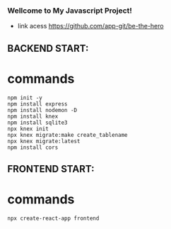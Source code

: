 ### Wellcome to My Javascript Project!

- link acess https://github.com/app-git/be-the-hero

## BACKEND START: 
# commands
```
npm init -y
npm install express
npm install nodemon -D
npm install knex
npm install sqlite3
npx knex init
npx knex migrate:make create_tablename
npx knex migrate:latest
npm install cors
```
## FRONTEND START: 
# commands
```
npx create-react-app frontend
```